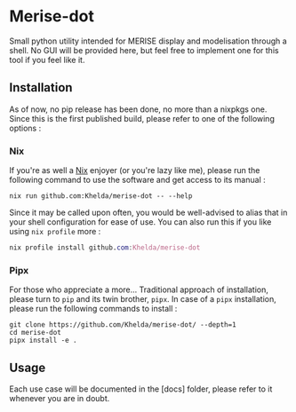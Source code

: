 # Merise-dot

Small python utility intended for MERISE display and modelisation through a shell. No GUI will be provided here, but feel free to implement one for this tool if you feel like it.

## Installation

As of now, no pip release has been done, no more than a nixpkgs one. Since this is the first published build, please refer to one of the following options :

### Nix

If you're as well a [Nix] enjoyer (or you're lazy like me), please run the following command to use the software and get access to its manual :

```shell
nix run github.com:Khelda/merise-dot -- --help
```

Since it may be called upon often, you would be well-advised to alias that in your shell configuration for ease of use. You can also run this if you like using `nix profile` more :

```nix
nix profile install github.com:Khelda/merise-dot
```

### Pipx

For those who appreciate a more... Traditional approach of installation, please turn to `pip` and its twin brother, `pipx`. In case of a `pipx` installation, please run the following commands to install :

```shell
git clone https://github.com/Khelda/merise-dot/ --depth=1
cd merise-dot
pipx install -e .
```

## Usage

Each use case will be documented in the [docs] folder, please refer to it whenever you are in doubt.

[Nix]: https://nixos.org/
